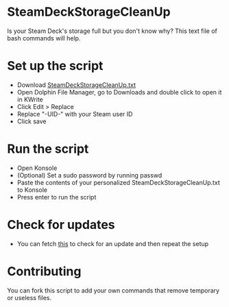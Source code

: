 # SteamDeckStorageCleanUp
Is your Steam Deck's storage full but you don't know why? This text file of bash commands will help.

# Set up the script
- Download [SteamDeckStorageCleanUp.txt](https://github.com/UAWJDASWUI/SteamDeckStorageCleanUp/blob/main/SteamDeckStorageCleanUp.txt)
- Open Dolphin File Manager, go to Downloads and double click to open it in KWrite
- Click Edit > Replace
- Replace "-UID-" with your Steam user ID
- Click save

# Run the script
- Open Konsole
- (Optional) Set a sudo password by running passwd
- Paste the contents of your personalized SteamDeckStorageCleanUp.txt to Konsole
- Press enter to run the script

# Check for updates
- You can fetch [this](https://raw.githubusercontent.com/UAWJDASWUI/SteamDeckStorageCleanUp/refs/heads/main/.version) to check for an update and then repeat the setup

# Contributing
You can fork this script to add your own commands that remove temporary or useless files.
